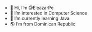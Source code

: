 - 👋 Hi, I’m @EleazarPe
- 👀 I’m interested in Computer Science
- 🌱 I’m currently learning Java
- 🌎 I’m from Dominican Republic

<!---
EleazarPe/EleazarPe is a ✨ special ✨ repository because its `README.md` (this file) appears on your GitHub profile.
You can click the Preview link to take a look at your changes.
--->
